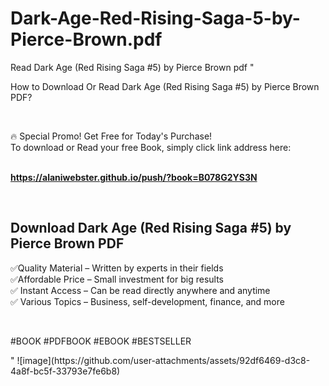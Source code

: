 # Dark-Age-Red-Rising-Saga-5-by-Pierce-Brown.pdf
Read Dark Age (Red Rising Saga #5) by Pierce Brown pdf
"<p>How to Download Or Read Dark Age (Red Rising Saga #5) by Pierce Brown PDF?</p>
<p>&nbsp;</p>
<p>&#128293;  Special Promo! Get Free for Today's Purchase!<br />To download or Read your free Book, simply click link address here:&nbsp;<br />&nbsp;</p>
<p><a href=""https://alaniwebster.github.io/push/?book=B078G2YS3N""><strong>https://alaniwebster.github.io/push/?book=B078G2YS3N</strong></a></p>
<p>&nbsp;</p>
<h2>Download Dark Age (Red Rising Saga #5) by Pierce Brown PDF</h2>
<p>&#x2705;Quality Material &ndash; Written by experts in their fields<br />&#x2705;Affordable Price &ndash; Small investment for big results<br />&#x2705; Instant Access &ndash; Can be read directly anywhere and anytime<br />&#x2705; Various Topics &ndash; Business, self-development, finance, and more</p>
<p>&nbsp;</p>
<p>#BOOK #PDFBOOK #EBOOK #BESTSELLER</p>
"
![image](https://github.com/user-attachments/assets/92df6469-d3c8-4a8f-bc5f-33793e7fe6b8)
